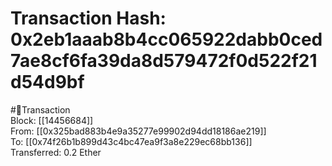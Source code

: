 
Transaction Hash: 0x2eb1aaab8b4cc065922dabb0ced7ae8cf6fa39da8d579472f0d522f21d54d9bf
====================================================================================
  
#💸Transaction  
Block: [[14456684]]  
From: [[0x325bad883b4e9a35277e99902d94dd18186ae219]]  
To: [[0x74f26b1b899d43c4bc47ea9f3a8e229ec68bb136]]  
Transferred: 0.2 Ether